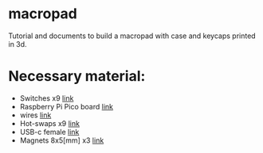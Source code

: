 # macropad
Tutorial and documents to build a macropad with case and keycaps printed in 3d.
<br>
# Necessary material:
* Switches x9   [link](https://fr.aliexpress.com/item/1005003913593085.html?spm=a2g0o.order_list.0.0.1a0e5e5bt12LGT&gatewayAdapt=glo2fra)
* Raspberry Pi Pico board [link](https://fr.aliexpress.com/item/1005003796653297.html?spm=a2g0o.order_list.0.0.1a0e5e5bt12LGT&gatewayAdapt=glo2fra)
* wires         [link](https://fr.aliexpress.com/item/32958017642.html?spm=a2g0o.order_list.0.0.1a0e5e5bt12LGT&gatewayAdapt=glo2fra)
* Hot-swaps x9  [link](https://fr.aliexpress.com/item/4001051840976.html?spm=a2g0o.order_list.0.0.1a0e5e5bt12LGT&gatewayAdapt=glo2fra)
* USB-c female  [link](https://fr.aliexpress.com/item/1005002795893679.html?spm=a2g0o.order_list.0.0.1a0e5e5bt12LGT&gatewayAdapt=glo2fra)
* Magnets 8x5[mm] x3 [link](https://fr.aliexpress.com/item/1005001832581513.html?spm=a2g0o.order_list.0.0.1a0e5e5bt12LGT&gatewayAdapt=glo2fra)
<br>

